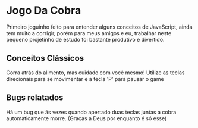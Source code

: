 # Jogo Da Cobra

Primeiro joguinho feito para entender alguns conceitos de JavaScript, ainda tem muito a corrigir, porém para meus amigos e eu,
trabalhar neste pequeno projetinho de estudo foi bastante produtivo e divertido.

## Conceitos Clássicos

  Corra atrás do alimento, mas cuidado com você mesmo! Utilize as teclas direcionais para se movimentar e a tecla 'P' para pausar o game
  
## Bugs relatados

  Há um bug que ás vezes quando apertado duas teclas juntas a cobra automaticamente morre. (Graças a Deus por enquanto é só esse)
